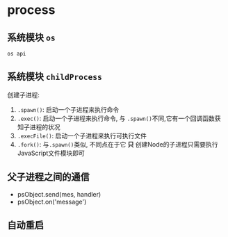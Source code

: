 # process


## 系统模块 `os`
`os api`


## 系统模块 `childProcess`

创建子进程:  
1. `.spawn()`: 启动一个子进程来执行命令
2. `.exec()`: 启动一个子进程来执行命令, 与 `.spawn()`不同,它有一个回调函数获知子进程的状况
3. `.execFile()`: 启动一个子进程来执行可执行文件
4. `.fork()`: 与`.spawn()`类似, 不同点在于它 __只__ 创建Node的子进程只需要执行JavaScript文件模块即可


## 父子进程之间的通信

- psObject.send(mes, handler)
- psObject.on('message')


## 自动重启
